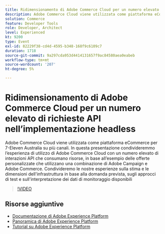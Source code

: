 ```yaml
---
title: Ridimensionamento di Adobe Commerce Cloud per un numero elevato di richieste API nell’implementazione headless
description: Adobe Commerce Cloud viene utilizzata come piattaforma eCommerce per 7-Eleven Australia su più canali. In questa presentazione condivideremmo l’esperienza di utilizzo di Adobe Commerce Cloud con un numero elevato di interazioni API che consumano risorse, in base all’esempio delle offerte personalizzate che utilizzano una combinazione di Adobe Campaign e Adobe Commerce. Condivideremo le nostre esperienze in merito alla stima e alle dimensioni dell'infrastruttura in base alla domanda prevista, agli approcci di test e all'interpretazione dei dati di monitoraggio disponibili.
solution: Commerce
feature: Developer Tools
role: Developer, Architect
level: Experienced
kt: 9200
type: Event
exl-id: 82229f38-cd4d-4595-b348-168f9c6109c7
duration: 1718
source-git-commit: 9a297cda953d4414131657f9ac84580aea0eabeb
workflow-type: tm+mt
source-wordcount: '207'
ht-degree: 5%

---
```


# Ridimensionamento di Adobe Commerce Cloud per un numero elevato di richieste API nell’implementazione headless

Adobe Commerce Cloud viene utilizzata come piattaforma eCommerce per 7-Eleven Australia su più canali. In questa presentazione condivideremmo l’esperienza di utilizzo di Adobe Commerce Cloud con un numero elevato di interazioni API che consumano risorse, in base all’esempio delle offerte personalizzate che utilizzano una combinazione di Adobe Campaign e Adobe Commerce. Condivideremo le nostre esperienze sulla stima e le dimensioni dell&#39;infrastruttura in base alla domanda prevista, sugli approcci di test e sull&#39;interpretazione dei dati di monitoraggio disponibili

>[!VIDEO](https://video.tv.adobe.com/v/337726/?quality=12&learn=on&hidetitle=true)

## Risorse aggiuntive

- [Documentazione di Adobe Experience Platform](https://experienceleague.adobe.com/docs/experience-platform.html?lang=it)
- [Panoramica di Adobe Experience Platform](https://experienceleague.adobe.com/docs/experience-platform/landing/home.html?lang=it)
- [Tutorial su Adobe Experience Platform](https://experienceleague.adobe.com/docs/platform-learn/tutorials/overview.html?lang=it)

